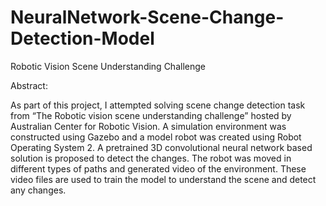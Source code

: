 # NeuralNetwork-Scene-Change-Detection-Model

Robotic Vision Scene Understanding Challenge

Abstract:

As part of this project, I attempted solving scene change detection task from “The Robotic vision scene understanding challenge” hosted by Australian Center for Robotic Vision. A simulation environment was constructed using Gazebo and a model robot was created using Robot Operating System 2. A pretrained 3D convolutional neural network based solution is proposed to detect the changes. The robot was moved in different types of paths and generated video of the environment. These video files are used to train the model to understand the scene and detect any changes.

